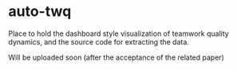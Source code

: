 auto-twq
========

Place to hold the dashboard style visualization of teamwork quality dynamics, and the source code for extracting the data.

Will be uploaded soon (after the acceptance of the related paper)
